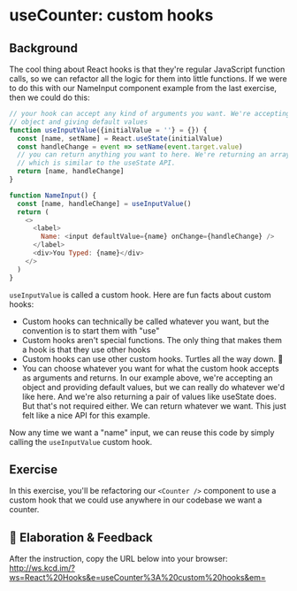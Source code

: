 # useCounter: custom hooks

## Background

The cool thing about React hooks is that they're regular JavaScript function
calls, so we can refactor all the logic for them into little functions. If we
were to do this with our NameInput component example from the last exercise,
then we could do this:

```javascript
// your hook can accept any kind of arguments you want. We're accepting an
// object and giving default values
function useInputValue({initialValue = ''} = {}) {
  const [name, setName] = React.useState(initialValue)
  const handleChange = event => setName(event.target.value)
  // you can return anything you want to here. We're returning an array
  // which is similar to the useState API.
  return [name, handleChange]
}

function NameInput() {
  const [name, handleChange] = useInputValue()
  return (
    <>
      <label>
        Name: <input defaultValue={name} onChange={handleChange} />
      </label>
      <div>You Typed: {name}</div>
    </>
  )
}
```

`useInputValue` is called a custom hook. Here are fun facts about custom hooks:

- Custom hooks can technically be called whatever you want, but the convention
  is to start them with "use"
- Custom hooks aren't special functions. The only thing that makes them a hook
  is that they use other hooks
- Custom hooks can use other custom hooks. Turtles all the way down. 🐢
- You can choose whatever you want for what the custom hook accepts as arguments
  and returns. In our example above, we're accepting an object and providing
  default values, but we can really do whatever we'd like here. And we're also
  returning a pair of values like useState does. But that's not required either.
  We can return whatever we want. This just felt like a nice API for this
  example.

Now any time we want a "name" input, we can reuse this code by simply calling
the `useInputValue` custom hook.

## Exercise

In this exercise, you'll be refactoring our `<Counter />` component to use a
custom hook that we could use anywhere in our codebase we want a counter.

## 🦉 Elaboration & Feedback

After the instruction, copy the URL below into your browser:
http://ws.kcd.im/?ws=React%20Hooks&e=useCounter%3A%20custom%20hooks&em=

